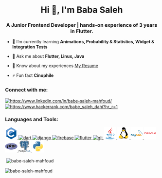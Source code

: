 <h1 align="center">Hi 👋, I'm Baba Saleh</h1>
<h3 align="center">A Junior Frontend Developer | hands-on experience of 3 years in Flutter.</h3>

<!-- - 🔭 I’m currently working on [Nebat](https://github.com/babe-saleh-mahfoud/Nebat) -->

- 🌱 I’m currently learning **Animations, Probability & Statistics, Widget & Integration Tests**

<!-- - 👯 I’m looking to collaborate on [dartfrog](https://github.com/VeryGoodOpenSource/dart_frog) -->
<!-- 
- 🤝 I’m looking for help with [Nebat](https://github.com/babe-saleh-mahfoud/Nebat -->

- 💬 Ask me about **Flutter, Linux, Java**

- 📄 Know about my experiences [My Resume](https://drive.google.com/file/d/1NXy0IdY8_5V9orL1yK3jjeYbZHho2h7y/view?usp=sharing)

- ⚡ Fun fact **Cinophile**

<h3 align="left">Connect with me:</h3>
<p align="left">

<a href="https://linkedin.com/in/https://www.linkedin.com/in/babe-saleh-mahfoud/" target="blank"><img align="center" src="https://raw.githubusercontent.com/rahuldkjain/github-profile-readme-generator/master/src/images/icons/Social/linked-in-alt.svg" alt="https://www.linkedin.com/in/babe-saleh-mahfoud/" height="30" width="40" /></a>
<a href="https://www.hackerrank.com/https://www.hackerrank.com/babe_saleh_dahi?hr_r=1" target="blank"><img align="center" src="https://raw.githubusercontent.com/rahuldkjain/github-profile-readme-generator/master/src/images/icons/Social/hackerrank.svg" alt="https://www.hackerrank.com/babe_saleh_dahi?hr_r=1" height="30" width="40" /></a>

</p>

<h3 align="left">Languages and Tools:</h3>
<p align="left"> <a href="https://www.cprogramming.com/" target="_blank" rel="noreferrer"> <img src="https://raw.githubusercontent.com/devicons/devicon/master/icons/c/c-original.svg" alt="c" width="40" height="40"/> </a>  <a href="https://dart.dev" target="_blank" rel="noreferrer"> <img src="https://www.vectorlogo.zone/logos/dartlang/dartlang-icon.svg" alt="dart" width="40" height="40"/> </a> <a href="https://www.djangoproject.com/" target="_blank" rel="noreferrer"> <img src="https://cdn.worldvectorlogo.com/logos/django.svg" alt="django" width="40" height="40"/> </a> <a href="https://firebase.google.com/" target="_blank" rel="noreferrer"> <img src="https://www.vectorlogo.zone/logos/firebase/firebase-icon.svg" alt="firebase" width="40" height="40"/> </a> <a href="https://flutter.dev" target="_blank" rel="noreferrer"> <img src="https://www.vectorlogo.zone/logos/flutterio/flutterio-icon.svg" alt="flutter" width="40" height="40"/> </a> <a href="https://git-scm.com/" target="_blank" rel="noreferrer"> <img src="https://www.vectorlogo.zone/logos/git-scm/git-scm-icon.svg" alt="git" width="40" height="40"/> </a> <a href="https://www.java.com" target="_blank" rel="noreferrer"> <img src="https://raw.githubusercontent.com/devicons/devicon/master/icons/java/java-original.svg" alt="java" width="40" height="40"/> </a> <a href="https://www.linux.org/" target="_blank" rel="noreferrer"> <img src="https://raw.githubusercontent.com/devicons/devicon/master/icons/linux/linux-original.svg" alt="linux" width="40" height="40"/> </a> <a href="https://www.mysql.com/" target="_blank" rel="noreferrer"> <img src="https://raw.githubusercontent.com/devicons/devicon/master/icons/mysql/mysql-original-wordmark.svg" alt="mysql" width="40" height="40"/> </a> <a href="https://www.oracle.com/" target="_blank" rel="noreferrer"> <img src="https://raw.githubusercontent.com/devicons/devicon/master/icons/oracle/oracle-original.svg" alt="oracle" width="40" height="40"/> </a> <a href="https://www.php.net" target="_blank" rel="noreferrer"> <img src="https://raw.githubusercontent.com/devicons/devicon/master/icons/php/php-original.svg" alt="php" width="40" height="40"/> </a> <a href="https://www.postgresql.org" target="_blank" rel="noreferrer"> <img src="https://raw.githubusercontent.com/devicons/devicon/master/icons/postgresql/postgresql-original-wordmark.svg" alt="postgresql" width="40" height="40"/> </a> <a href="https://www.python.org" target="_blank" rel="noreferrer"> <img src="https://raw.githubusercontent.com/devicons/devicon/master/icons/python/python-original.svg" alt="python" width="40" height="40"/> </a> </p>

<p>&nbsp;<img align="center" src="https://github-readme-stats.vercel.app/api?username=babe-saleh-mahfoud&show_icons=true&locale=en" alt="babe-saleh-mahfoud" /></p>

<p><img align="center" src="https://github-readme-streak-stats.herokuapp.com/?user=babe-saleh-mahfoud&" alt="babe-saleh-mahfoud" /></p>
